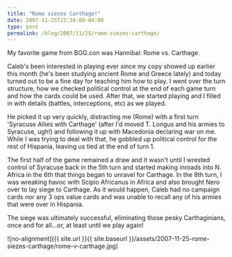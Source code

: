 ```yaml
---
title: "Rome siezes Carthage!"
date: 2007-11-25T22:34:00-04:00
type: post
permalink: /blog/2007/11/25/rome-siezes-carthage/
---
```

My favorite game from BGG.con was Hannibal: Rome vs. Carthage. 

Caleb's been interested in playing ever since my copy showed up earlier this month (he's been studying ancient Rome and Greece lately) and today turned out to be a fine day for teaching him how to play. I went over the turn structure, how we checked political control at the end of each game turn and how the cards could be used. After that, we started playing and I filled in with details (battles, interceptions, etc) as we played. 

He picked it up very quickly, distracting me (Rome) with a first turn 'Syracuse Allies with Carthage' (after I'd moved T. Longus and his armies to Syracuse, ugh!) and following it up with Macedonia declaring war on me. While I was trying to deal with that, he gobbled up political control for the rest of Hispania, leaving us tied at the end of turn 1. 

The first half of the game remained a draw and it wasn't until I wrested control of Syracuse back in the 5th turn and started making inroads into N. Africa in the 6th that things began to unravel for Carthage. In the 8th turn, I was wreaking havoc with Scipio Africanus in Africa and also brought Nero over to lay siege to Carthage. As it would happen, Caleb had no campaign cards nor any 3 ops value cards and was unable to recall any of his armies that were over in Hispania. 

The siege was ultimately successful, eliminating those pesky Carthaginians, once and for all...or, at least until we play again!

![no-alignment]({{ site.url }}{{ site.baseurl }}/assets/2007-11-25-rome-siezes-carthage/rome-v-carthage.jpg)

